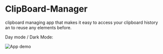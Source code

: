# ClipBoard-Manager

clipboard managing app that makes it easy to access your clipboard history an to reuse any elements before.

Day mode / Dark Mode:

![App demo](/desktop/giphy.gif)
